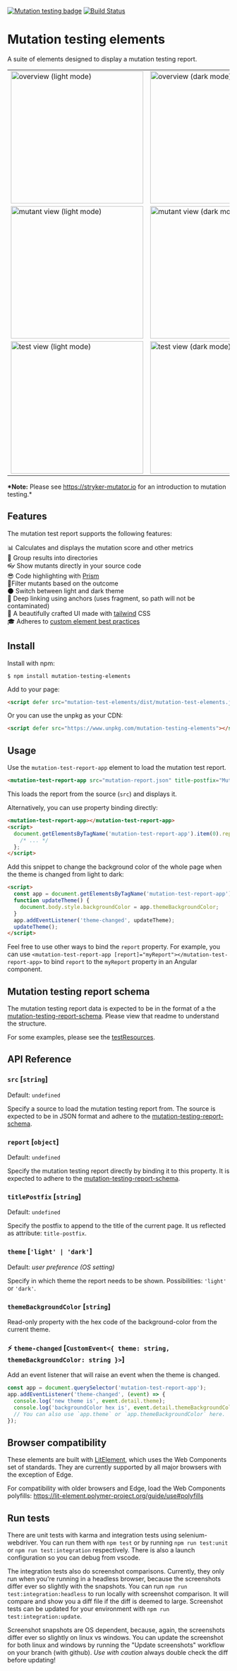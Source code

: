 [![Mutation testing badge](https://img.shields.io/endpoint?style=flat&url=https%3A%2F%2Fbadge-api.stryker-mutator.io%2Fgithub.com%2Fstryker-mutator%2Fmutation-testing-elements%2Fmaster%3Fmodule%3Delements)](https://badge-api.stryker-mutator.io/github.com/stryker-mutator/mutation-testing-elements/master?module=elements)
[![Build Status](https://github.com/stryker-mutator/mutation-testing-elements/workflows/CI/badge.svg)](https://github.com/stryker-mutator/mutation-testing-elements/actions?query=workflow%3ACI+branch%3Amaster)

# Mutation testing elements

A suite of elements designed to display a mutation testing report.

<table>
<tbody>
<tr>
  <td><img width="300" alt="overview (light mode)" src="https://user-images.githubusercontent.com/10114577/217476452-888786b4-76cc-4901-bdf6-c86ced788fcf.png"></td>
  <td><img width="300" alt="overview (dark mode)" src="https://user-images.githubusercontent.com/10114577/217476446-51029c3d-a53a-49da-a981-9a8a7bfa2c99.png"></td>
</tr>
<tr>
  <td><img width="300" alt="mutant view (light mode)" src="https://user-images.githubusercontent.com/10114577/217476439-6a533270-7438-429b-b8f6-f715654a9bda.png"></td>
  <td><img width="300" alt="mutant view (dark mode)" src="https://user-images.githubusercontent.com/10114577/217476442-f98e6498-0665-4c5f-a740-68af6ad43f86.png"></td>
</tr>
<tr>
  <td><img width="300" alt="test view (light mode)" src="https://user-images.githubusercontent.com/10114577/217476461-f1cab2d0-6614-48e7-a0ea-664d3a2bfad9.png"></td>
  <td><img width="300" alt="test view (dark mode)" src="https://user-images.githubusercontent.com/10114577/217476457-ed5c705b-f718-41e8-8891-51dd6392a356.png"></td>
</tr>
</tbody>
</table>

**\*Note:** Please see https://stryker-mutator.io for an introduction to mutation testing.\*

## Features

The mutation test report supports the following features:

📊 Calculates and displays the mutation score and other metrics  
📁 Group results into directories  
👓 Show mutants directly in your source code  
😎 Code highlighting with [Prism](https://prismjs.com/)  
🧙‍ Filter mutants based on the outcome  
🌑 Switch between light and dark theme  
🔗 Deep linking using anchors (uses fragment, so path will not be contaminated)  
💅 A beautifully crafted UI made with [tailwind](https://tailwindcss.com/) CSS  
🎓 Adheres to [custom element best practices](https://developers.google.com/web/fundamentals/web-components/best-practices)

## Install

Install with npm:

```shell
$ npm install mutation-testing-elements
```

Add to your page:

```html
<script defer src="mutation-test-elements/dist/mutation-test-elements.js"></script>
```

Or you can use the unpkg as your CDN:

```html
<script defer src="https://www.unpkg.com/mutation-testing-elements"></script>
```

## Usage

Use the `mutation-test-report-app` element to load the mutation test report.

```html
<mutation-test-report-app src="mutation-report.json" title-postfix="Mutation Test Report"></mutation-test-report-app>
```

This loads the report from the source (`src`) and displays it.

Alternatively, you can use property binding directly:

```html
<mutation-test-report-app></mutation-test-report-app>
<script>
  document.getElementsByTagName('mutation-test-report-app').item(0).report = {
    /* ... */
  };
</script>
```

Add this snippet to change the background color of the whole page when the theme is changed from light to dark:

```html
<script>
  const app = document.getElementsByTagName('mutation-test-report-app').item(0);
  function updateTheme() {
    document.body.style.backgroundColor = app.themeBackgroundColor;
  }
  app.addEventListener('theme-changed', updateTheme);
  updateTheme();
</script>
```

Feel free to use other ways to bind the `report` property. For example, you can use `<mutation-test-report-app [report]="myReport"></mutation-test-report-app>` to bind `report` to the `myReport` property in an Angular component.

## Mutation testing report schema

The mutation testing report data is expected to be in the format of a the [mutation-testing-report-schema](https://github.com/stryker-mutator/mutation-testing-elements/tree/master/packages/report-schema#readme). Please view that readme to understand the structure.

For some examples, please see the [testResources](https://github.com/stryker-mutator/mutation-testing-elements/tree/master/packages/elements/testResources).

## API Reference

### `src` [`string`]

Default: `undefined`

Specify a source to load the mutation testing report from. The source is expected to be in JSON format and adhere to the [mutation-testing-report-schema](#mutation-testing-report-schema).

### `report` [`object`]

Default: `undefined`

Specify the mutation testing report directly by binding it to this property. It is expected to adhere to the [mutation-testing-report-schema](#mutation-testing-report-schema).

### `titlePostfix` [`string`]

Default: `undefined`

Specify the postfix to append to the title of the current page. It us reflected as attribute: `title-postfix`.

### `theme` [`'light' | 'dark'`]

Default: _user preference (OS setting)_

Specify in which theme the report needs to be shown. Possibilities: `'light'` or `'dark'`.

### `themeBackgroundColor` [`string`]

Read-only property with the hex code of the background-color from the current theme.

### ⚡ `theme-changed` [`CustomEvent<{ theme: string, themeBackgroundColor: string }>`]

Add an event listener that will raise an event when the theme is changed.

```js
const app = document.querySelector('mutation-test-report-app');
app.addEventListener('theme-changed', (event) => {
  console.log('new theme is', event.detail.theme);
  console.log('backgroundColor hex is', event.detail.themeBackgroundColor);
  // You can also use `app.theme` or `app.themeBackgroundColor` here.
});
```

## Browser compatibility

These elements are built with [LitElement](https://lit-element.polymer-project.org/), which uses the Web Components set of standards. They are currently supported by all major browsers with the exception of Edge.

For compatibility with older browsers and Edge, load the Web Components polyfills: https://lit-element.polymer-project.org/guide/use#polyfills

## Run tests

There are unit tests with karma and integration tests using selenium-webdriver. You can run them with `npm test` or by running `npm run test:unit` or `npm run test:integration` respectively. There is also a launch configuration so you can debug from vscode.

The integration tests also do screenshot comparisons. Currently, they only run when you're running in a headless browser, because the screenshots differ ever so slightly with the snapshots. You can run `npm run test:integration:headless` to run locally with screenshot comparison. It will compare and show you a diff file if the diff is deemed to large. Screenshot tests can be updated for your environment with `npm run test:integration:update`.

Screenshot snapshots are OS dependent, because, again, the screenshots differ ever so slightly on linux vs windows. You can update the screenshot for both linux and windows by running the "Update screenshots" workflow on your branch (with github). _Use with caution_ always double check the diff before updating!
